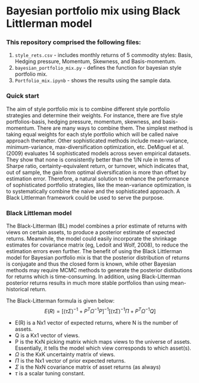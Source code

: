 # Bayesian portfolio mix using Black Littlerman model
### This repository comprised the following files:
1. `style_rets.csv` - includes monthly returns of 5 commodity styles: Basis, Hedging pressure, Momentum, Skewness, and Basis-momentum. 
2. `bayesian_portfolio_mix.py` - defines the function for bayesian style portfolio mix.
3. `Portfolio_mix.ipynb` - shows the results using the sample data.
### Quick start
The aim of style portfolio mix is to combine different style portfolio strategies and determine their weights. For instance, 
there are five style portfolios-basis, hedging pressure, momentum, skewness, and basis-momentum. There are many ways to 
combine them. The simplest method is taking equal weights for each style portfolio which will be called naive approach thereafter.
Other sophisticated methods include mean-variance, minimum-variance, max-diversification optimization, etc. DeMiguel et al. (2009)
evaluates 14 sophisticated models across seven empirical datasets. They show that none is consistently better than the  1/N rule in terms 
of Sharpe ratio, certainty-equivalent return, or turnover, which indicates that, out of sample, the gain from optimal diversification is 
more than offset by estimation error. Therefore, a natural solution to enhance the performance of sophisticated portfolio strategies, 
like the mean-variance optimization, is to systematically combine the naive and the sophisticated approach. A Black Littlerman
framework could be used to serve the purpose.

### Black Littleman model
The Black-Litterman (BL) model combines a prior estimate of returns with views on certain assets, to produce a posterior estimate of 
expected returns. Meanwhile, the model could easily incorporate the shrinkage estimates for covariance matrix (eg, Ledoit and Wolf, 2008),
to reduce the estimation errors even further. The benefit of using the Black Littlerman model for Bayesian portfolio mix is
that the posterior distribution of returns is conjugate and thus the closed form is known, while other Bayesian methods may require
MCMC methods to generate the posterior distibutions for returns which is time-consuming. In addition, using Black-Litterman posterior returns 
results in much more stable portfolios than using mean-historical return.

The Black-Litterman formula is given below:
$$E(R) = [(\tau \Sigma)^{-1}+P^T \Omega^{-1}P]^{-1}[(\tau \Sigma)^{-1}\Pi + P^T\Omega^{-1}Q]$$
* E(R) is a Nx1 vector of expected returns, where N is the number of assets.
* Q is a Kx1 vector of views.
* P is the KxN picking matrix which maps views to the universe of assets. Essentially, it tells the model which view corresponds to which asset(s).
* $\Omega$ is the KxK uncertainty matrix of views.
* $\Pi$ is the Nx1 vector of prior expected returns.
* $\Sigma$ is the NxN covariance matrix of asset returns (as always)
* $\tau$ is a scalar tuning constant.